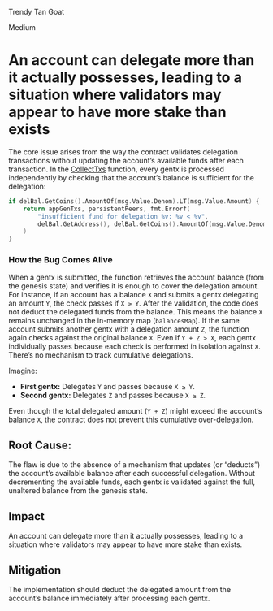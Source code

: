 Trendy Tan Goat

Medium

# An account can delegate more than it actually possesses, leading to a situation where validators may appear to have more stake than exists

The core issue arises from the way the contract validates delegation transactions without updating the account’s available funds after each transaction. In the [CollectTxs](https://github.com/sherlock-audit/2024-12-seda-protocol/blob/main/seda-chain/cmd/sedad/gentx/collect_gentxs.go#L127-L231) function, every gentx is processed independently by checking that the account’s balance is sufficient for the delegation:

```go
if delBal.GetCoins().AmountOf(msg.Value.Denom).LT(msg.Value.Amount) {
    return appGenTxs, persistentPeers, fmt.Errorf(
        "insufficient fund for delegation %v: %v < %v",
        delBal.GetAddress(), delBal.GetCoins().AmountOf(msg.Value.Denom), msg.Value.Amount,
    )
}
```

### How the Bug Comes Alive
When a gentx is submitted, the function retrieves the account balance (from the genesis state) and verifies it is enough to cover the delegation amount. For instance, if an account has a balance `X` and submits a gentx delegating an amount `Y`, the check passes if `X ≥ Y`.  After the validation, the code does not deduct the delegated funds from the balance. This means the balance `X` remains unchanged in the in-memory map (`balancesMap`).
   If the same account submits another gentx with a delegation amount `Z`, the function again checks against the original balance `X`. Even if `Y + Z > X`, each gentx individually passes because each check is performed in isolation against `X`. There’s no mechanism to track cumulative delegations.

   Imagine:
   - **First gentx:** Delegates `Y` and passes because `X ≥ Y`.
   - **Second gentx:** Delegates `Z` and passes because `X ≥ Z`.

   Even though the total delegated amount (`Y + Z`) might exceed the account’s balance `X`, the contract does not prevent this cumulative over-delegation.

## Root Cause:
The flaw is due to the absence of a mechanism that updates (or “deducts”) the account’s available balance after each successful delegation. Without decrementing the available funds, each gentx is validated against the full, unaltered balance from the genesis state.

## Impact
An account can delegate more than it actually possesses, leading to a situation where validators may appear to have more stake than exists.


## Mitigation
The implementation should deduct the delegated amount from the account’s balance immediately after processing each gentx.